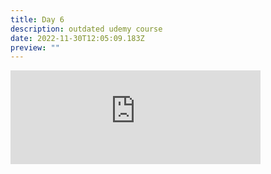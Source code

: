 ```yaml
---
title: Day 6
description: outdated udemy course
date: 2022-11-30T12:05:09.183Z
preview: ""
---
```

<iframe src="https://mastodontech.de/@larnius/109433688151153051/embed" class="mastodon-embed" style="max-width: 100%; border: 0" width="400" allowfullscreen="allowfullscreen"></iframe><script src="https://mastodontech.de/embed.js" async="async"></script>